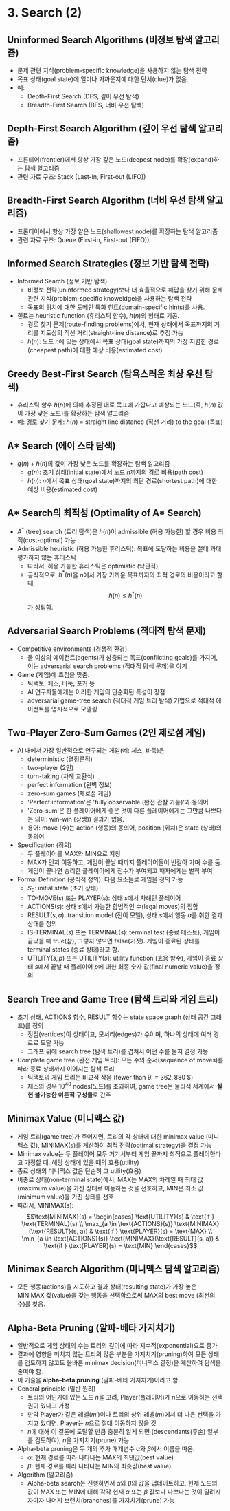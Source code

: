 # 3. Search (2)

## Uninformed Search Algorithms (비정보 탐색 알고리즘)
- 문제 관련 지식(problem-specific knowledge)을 사용하지 않는 탐색 전략
- 목표 상태(goal state)에 얼마나 가까운지에 대한 단서(clue)가 없음.
- 예:
  - Depth-First Search (DFS, 깊이 우선 탐색)
  - Breadth-First Search (BFS, 너비 우선 탐색)

## Depth-First Search Algorithm (깊이 우선 탐색 알고리즘)
- 프론티어(frontier)에서 항상 가장 깊은 노드(deepest node)를 확장(expand)하는 탐색 알고리즘
- 관련 자료 구조: Stack (Last-in, First-out (LIFO))

## Breadth-First Search Algorithm (너비 우선 탐색 알고리즘)
- 프론티어에서 항상 가장 얕은 노드(shallowest node)를 확장하는 탐색 알고리즘
- 관련 자료 구조: Queue (First-in, First-out (FIFO))

## Informed Search Strategies (정보 기반 탐색 전략)
- Informed Search (정보 기반 탐색)
  - 비정보 전략(uninformed strategy)보다 더 효율적으로 해답을 찾기 위해 문제 관련 지식(problem-specific knoweldge)을 사용하는 탐색 전략
  - 목표의 위치에 대한 도메인 특화 힌트(domain-specific hints)를 사용.
- 힌트는 heuristic function (휴리스틱 함수), $h(n)$의 형태로 제공.
  - 경로 찾기 문제(route-finding problems)에서, 현재 상태에서 목표까지의 거리를 지도상의 직선 거리(straight-line distance)로 추정 가능
  - $h(n)$: 노드 $n$에 있는 상태에서 목표 상태(goal state)까지의 가장 저렴한 경로(cheapest path)에 대한 예상 비용(estimated cost)

## Greedy Best-First Search (탐욕스러운 최상 우선 탐색)
- 휴리스틱 함수 $h(n)$에 의해 추정된 대로 목표에 가깝다고 예상되는 노드(즉, $h(n)$ 값이 가장 낮은 노드)를 확장하는 탐색 알고리즘
- 예: 경로 찾기 문제: $h(n)$ = straight line distance (직선 거리) to the goal (목표)

## A* Search (에이 스타 탐색)
- $g(n) + h(n)$의 값이 가장 낮은 노드를 확장하는 탐색 알고리즘
  - $g(n)$: 초기 상태(initial state)에서 노드 $n$까지의 경로 비용(path cost)
  - $h(n)$: $n$에서 목표 상태(goal state)까지의 최단 경로(shortest path)에 대한 예상 비용(estimated cost)

## A* Search의 최적성 (Optimality of A* Search)
- $A^*$ (tree) search (트리 탐색)은 $h(n)$이 admissible (허용 가능한) 할 경우 비용 최적(cost-optimal) 가능
- Admissible heuristic (허용 가능한 휴리스틱): 목표에 도달하는 비용을 절대 과대평가하지 않는 휴리스틱
  - 따라서, 허용 가능한 휴리스틱은 optimistic (낙관적)
  - 공식적으로, $h^*(n)$을 $n$에서 가장 가까운 목표까지의 최적 경로의 비용이라고 할 때,
  $$h(n) \le h^*(n)$$
  가 성립함.

## Adversarial Search Problems (적대적 탐색 문제)
- Competitive environments (경쟁적 환경)
  - 둘 이상의 에이전트(agents)가 상충되는 목표(conflicting goals)를 가지며, 이는 adversarial search problems (적대적 탐색 문제)을 야기
- Game (게임)에 초점을 맞춤.
  - 틱택토, 체스, 바둑, 포커 등
  - AI 연구자들에게는 이러한 게임의 단순화된 특성이 장점
  - adversarial game-tree search (적대적 게임 트리 탐색) 기법으로 적대적 에이전트를 명시적으로 모델링

## Two-Player Zero-Sum Games (2인 제로섬 게임)
- AI 내에서 가장 일반적으로 연구되는 게임(예: 체스, 바둑)은
    - deterministic (결정론적)
    - two-player (2인)
    - turn-taking (차례 교환식)
    - perfect information (완벽 정보)
    - zero-sum games (제로섬 게임)
  - 'Perfect information'은 'fully observable (완전 관찰 가능)'과 동의어
  - 'Zero-sum'은 한 플레이어에게 좋은 것이 다른 플레이어에게는 그만큼 나쁘다는 의미: $\text{win-win}$ (상생)$)$ 결과가 없음.
  - 용어: $\text{move}$ (수)는 $\text{action}$ (행동)의 동의어, $\text{position}$ (위치)은 $\text{state}$ (상태)의 동의어
- Specification (정의)
  - 두 플레이어를 $\text{MAX}$와 $\text{MIN}$으로 지칭
  - $\text{MAX}$가 먼저 이동하고, 게임이 끝날 때까지 플레이어들이 번갈아 가며 수를 둠.
  - 게임이 끝나면 승리한 플레이어에게 점수가 부여되고 패자에게는 벌칙 부여
- Formal Definition (공식적 정의): 다음 요소들로 게임을 정의 가능
  - $S_{0}$: $\text{initial state}$ (초기 상태)
  - $\text{TO-MOVE}(s)$ 또는 $\text{PLAYER}(s)$: 상태 $s$에서 차례인 플레이어
  - $\text{ACTIONS}(s)$: 상태 $s$에서 가능한 합법적인 수(legal moves)의 집합
  - $\text{RESULT}(s, a)$: $\text{transition model}$ (전이 모델), 상태 $s$에서 행동 $a$를 취한 결과 상태를 정의
  - $\text{IS-TERMINAL}(s)$ 또는 $\text{TERMINAL}(s)$: $\text{terminal test}$ (종료 테스트), 게임이 끝났을 때 $\text{true}$(참), 그렇지 않으면 $\text{false}$(거짓). 게임이 종료된 상태를 $\text{terminal states}$ (종료 상태)라고 함.
  - $\text{UTILITY}(s, p)$ 또는 $\text{UTILITY}(s)$: $\text{utility function}$ (효용 함수), 게임이 종료 상태 $s$에서 끝날 때 플레이어 $p$에 대한 최종 숫자 값(final numeric value)을 정의

## Search Tree and Game Tree (탐색 트리와 게임 트리)
- 초기 상태, $\text{ACTIONS}$ 함수, $\text{RESULT}$ 함수는 state space graph (상태 공간 그래프)를 정의
  - 정점(vertices)이 상태이고, 모서리(edges)가 수이며, 하나의 상태에 여러 경로로 도달 가능
  - 그래프 위에 $\text{search tree}$ (탐색 트리)를 겹쳐서 어떤 수를 둘지 결정 가능
- Complete game tree (완전 게임 트리): 모든 수의 순서(sequence of moves)를 따라 종료 상태까지 이어지는 탐색 트리
  - 틱택토의 게임 트리는 비교적 작음 (fewer than $9!$ = $362,880$ $)
  - 체스의 경우 $10^{40}$ nodes(노드)를 초과하여, game tree는 물리적 세계에서 **실현 불가능한 이론적 구성물**로 간주

## Minimax Value (미니맥스 값)
- 게임 트리(game tree)가 주어지면, 트리의 각 상태에 대한 minimax value (미니맥스 값), $\text{MINIMAX}(s)$를 계산하여 최적 전략(optimal strategy)을 결정 가능
- Minimax value는 두 플레이어 모두 거기서부터 게임 끝까지 최적으로 플레이한다고 가정할 때, 해당 상태에 있을 때의 효용(utility)
- 종료 상태의 미니맥스 값은 단순히 그 $\text{utility}$(효용)
- 비종료 상태(non-terminal state)에서, $\text{MAX}$는 $\text{MAX}$의 차례일 때 최대 값(maximum value)을 가진 상태로 이동하는 것을 선호하고, $\text{MIN}$은 최소 값(minimum value)을 가진 상태를 선호
- 따라서, $\text{MINIMAX}(s)$:
$$\text{MINIMAX}(s) = \begin{cases} \text{UTILITY}(s) & \text{if } \text{TERMINAL}(s) \\ \max_{a \in \text{ACTIONS}(s)} \text{MINIMAX}(\text{RESULT}(s, a)) & \text{if } \text{PLAYER}(s) = \text{MAX} \\ \min_{a \in \text{ACTIONS}(s)} \text{MINIMAX}(\text{RESULT}(s, a)) & \text{if } \text{PLAYER}(s) = \text{MIN} \end{cases}$$

## Minimax Search Algorithm (미니맥스 탐색 알고리즘)
- 모든 행동(actions)을 시도하고 결과 상태(resulting state)가 가장 높은 $\text{MINIMAX}$ 값(value)을 갖는 행동을 선택함으로써 $\text{MAX}$의 best move (최선의 수)를 찾음.

## Alpha-Beta Pruning (알파-베타 가지치기)
- 일반적으로 게임 상태의 수는 트리의 깊이에 따라 지수적(exponential)으로 증가
- 결과에 영향을 미치지 않는 트리의 많은 부분을 가지치기(pruning)하여 모든 상태를 검토하지 않고도 올바른 minimax decision(미니맥스 결정)을 계산하여 탐색을 줄여야 함.
- 이 기술을 **alpha–beta pruning** (알파-베타 가지치기)이라고 함.
- General principle (일반 원리)
  - 트리의 어딘가에 있는 노드 $n$을 고려, Player(플레이어)가 $n$으로 이동하는 선택권이 있다고 가정
  - 만약 Player가 같은 레벨($m'$)이나 트리의 상위 레벨($m$)에서 더 나은 선택을 가지고 있다면, Player는 $n$으로 절대 이동하지 않을 것
  - $n$에 대해 이 결론에 도달할 만큼 충분히 알게 되면 (descendants(후손) 일부를 검토하여), $n$을 가지치기(prune) 가능
- Alpha-beta pruning은 두 개의 추가 매개변수 $\alpha$와 $\beta$에서 이름을 따옴.
  - $\alpha$: 현재 경로를 따라 나타나는 $\text{MAX}$의 최댓값(best value)
  - $\beta$: 현재 경로를 따라 나타나는 $\text{MIN}$의 최솟값(best value)
- Algorithm (알고리즘)
  - Alpha-beta search는 진행하면서 $\alpha$와 $\beta$의 값을 업데이트하고, 현재 노드의 값이 $\text{MAX}$ 또는 $\text{MIN}$에 대해 각각 현재 $\alpha$ 또는 $\beta$ 값보다 나쁘다는 것이 알려지자마자 나머지 브랜치(branches)를 가지치기(prune) 가능